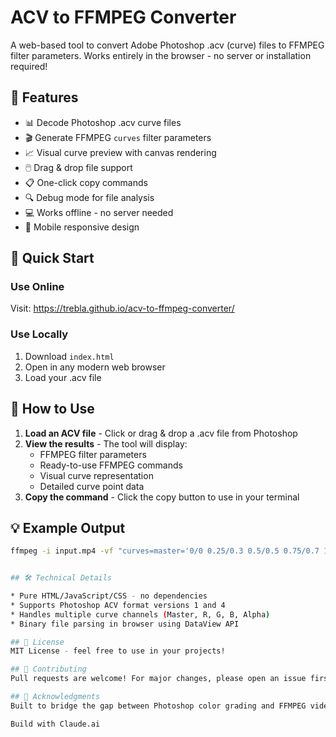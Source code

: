# ACV to FFMPEG Converter

A web-based tool to convert Adobe Photoshop .acv (curve) files to FFMPEG filter parameters. Works entirely in the browser - no server or installation required!

## 🎯 Features

- 📊 Decode Photoshop .acv curve files
- 🎬 Generate FFMPEG `curves` filter parameters
- 📈 Visual curve preview with canvas rendering
- 🖱️ Drag & drop file support
- 📋 One-click copy commands
- 🔍 Debug mode for file analysis
- 💻 Works offline - no server needed
- 📱 Mobile responsive design

## 🚀 Quick Start

### Use Online
Visit: https://trebla.github.io/acv-to-ffmpeg-converter/

### Use Locally
1. Download `index.html`
2. Open in any modern web browser
3. Load your .acv file

## 📖 How to Use

1. **Load an ACV file** - Click or drag & drop a .acv file from Photoshop
2. **View the results** - The tool will display:
   - FFMPEG filter parameters
   - Ready-to-use FFMPEG commands
   - Visual curve representation
   - Detailed curve point data
3. **Copy the command** - Click the copy button to use in your terminal

## 💡 Example Output
```bash
ffmpeg -i input.mp4 -vf "curves=master='0/0 0.25/0.3 0.5/0.5 0.75/0.7 1/1'" output.mp4


## 🛠️ Technical Details

* Pure HTML/JavaScript/CSS - no dependencies
* Supports Photoshop ACV format versions 1 and 4
* Handles multiple curve channels (Master, R, G, B, Alpha)
* Binary file parsing in browser using DataView API

## 📄 License
MIT License - feel free to use in your projects!

## 🤝 Contributing
Pull requests are welcome! For major changes, please open an issue first.

## 🙏 Acknowledgments
Built to bridge the gap between Photoshop color grading and FFMPEG video processing.

Build with Claude.ai
